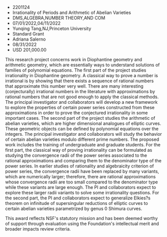 
* 2201124
* Irrationality of Periods and Arithmetic of Abelian Varieties
* DMS,ALGEBRA,NUMBER THEORY,AND COM
* 07/01/2022,04/11/2022
* Yunqing Tang,NJ,Princeton University
* Standard Grant
* Adriana Salerno
* 08/31/2022
* USD 201,000.00

This research project concerns work in Diophantine geometry and arithmetic
geometry, which are essentially ways to understand solutions of families of
polynomial equations. The first part of the project studies irrationality in
Diophantine geometry. A classical way to prove a number is irrational is by
showing that there exists a sequence of rational numbers that approximate this
number very well. There are many interesting (conjecturally) irrational numbers
in the literature with approximations by rational numbers that are not good
enough to apply the classical methods. The principal investigator and
collaborators will develop a new framework to explore the properties of certain
power series constructed from these approximations in order to prove the
conjectured irrationality in some important cases. The second part of the
project studies the arithmetic of abelian varieties, which are higher
dimensional analogues of elliptic curves. These geometric objects can be defined
by polynomial equations over the integers. The principal investigator and
collaborators will study the behavior of certain abelian varieties modulo
different prime numbers. The proposed work includes the training of
undergraduate and graduate students. For the first part, the classical way of
proving irrationality can be formulated as studying the convergence radii of the
power series associated to the rational approximations and comparing them to the
denominator type of the power series. In earlier studies of rationality and
algebraicity criterion of power series, the convergence radii have been replaced
by many variants, which are numerically larger; therefore, there are rational
approximations whose convergence radii are too small compared to the denominator
type while these variants are large enough. The PI and collaborators expect to
explore these larger radii variants to solve some irrationality questions. For
the second part, the PI and collaborators expect to generalize Elkies?s theorem
on infinitude of supersingular reductions of elliptic curves to certain abelian
varieties parametrized by genus 0 Shimura curves.

This award reflects NSF's statutory mission and has been deemed worthy of
support through evaluation using the Foundation's intellectual merit and broader
impacts review criteria.
